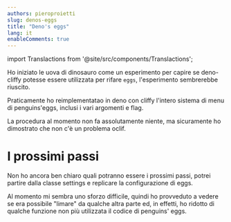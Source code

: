 ```yaml
---
authors: pieroproietti
slug: denos-eggs
title: "Deno's eggs"
lang: it
enableComments: true
---
```


import Translactions from '@site/src/components/Translactions';

<Translactions />

Ho iniziato le uova di dinosauro come un esperimento per capire se deno-cliffy potesse essere utilizzata per rifare `eggs`, l'esperimento sembrerebbe riuscito.

Praticamente ho reimplementatao in deno con cliffy l'intero sistema di menu di penguins'eggs, inclusi i vari argomenti e flag.

La procedura al momento non fa assolutamente niente, ma sicuramente ho dimostrato che non c'è un problema oclif.

# I prossimi passi
Non ho ancora ben chiaro quali potranno essere i prossimi passi, potrei partire dalla classe settings e replicare la configurazione di eggs. 

Al momento mi sembra uno sforzo difficile, quindi ho provveduto a vedere se era possibile "limare" da qualche altra parte ed, in effetti, ho ridotto di qualche funzione non più utilizzata il codice di penguins' eggs.
